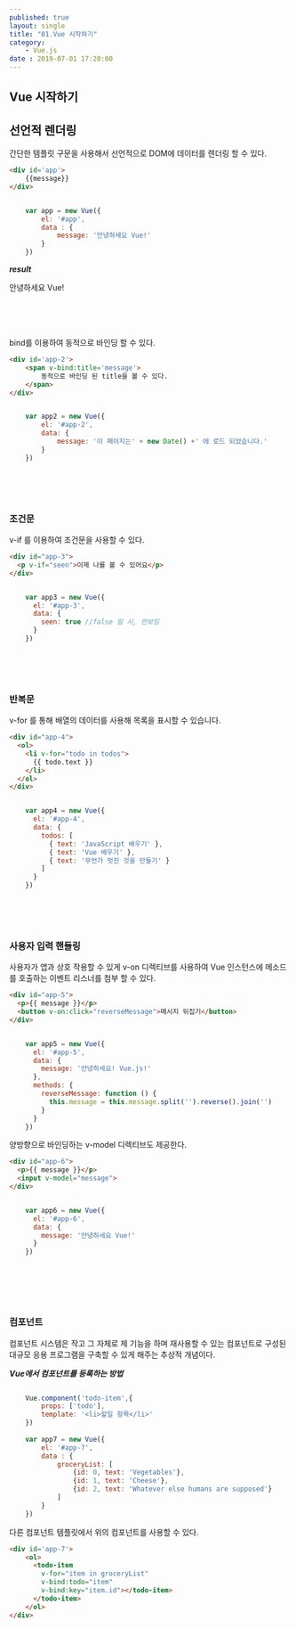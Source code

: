 ```yaml
---
published: true
layout: single
title: "01.Vue 시작하기"
category:
    - Vue.js
date : 2019-07-01 17:20:00
---
```


## Vue 시작하기

## 선언적 렌더링

간단한 템플릿 구문을 사용해서 선언적으로 DOM에 데이터를 렌더링 할 수 있다.

```html
<div id='app'>
	{{message}}
</div>
```

```js

    var app = new Vue({
        el: '#app',
        data : {
            message: '안녕하세요 Vue!'
        }
	})

```



***result***

안녕하세요 Vue!

<br/>

<br/>

<br/>

bind를 이용하여 동적으로 바인딩 할 수 있다.

```html
<div id='app-2'>
    <span v-bind:title='message'>
		동적으로 바인딩 된 title을 볼 수 있다.
	</span>
</div>
```

```js

	var app2 = new Vue({
        el: '#app-2',
        data: {
            message: '이 페이지는' + new Date() +' 에 로드 되었습니다.'
        }
    })

```

<br/>

<br/>

<br/>

### 조건문

v-if 를 이용하여 조건문을 사용할 수 있다.

```html
<div id="app-3">
  <p v-if="seen">이제 나를 볼 수 있어요</p>
</div>
```

```js

	var app3 = new Vue({
      el: '#app-3',
      data: {
        seen: true //false 일 시, 안보임
      }
    })

```

<br/>

<br/>

<br/>

### 반복문

v-for 를 통해 배열의 데이터를 사용해 목록을 표시할 수 있습니다.

```html
<div id="app-4">
  <ol>
    <li v-for="todo in todos">
      {{ todo.text }}
    </li>
  </ol>
</div>
```

```js

    var app4 = new Vue({
      el: '#app-4',
      data: {
        todos: [
          { text: 'JavaScript 배우기' },
          { text: 'Vue 배우기' },
          { text: '무언가 멋진 것을 만들기' }
        ]
      }
    })

```

<br/>

<br/>

<br/>



### 사용자 입력 핸들링

사용자가 앱과 상호 작용할 수 있게 v-on 디렉티브를 사용하여 Vue 인스턴스에 메소드를 호출하는 이벤트 리스너를 첨부 할 수 있다.



```html
<div id="app-5">
  <p>{{ message }}</p>
  <button v-on:click="reverseMessage">메시지 뒤집기</button>
</div>
```

```js

	var app5 = new Vue({
      el: '#app-5',
      data: {
        message: '안녕하세요! Vue.js!'
      },
      methods: {
        reverseMessage: function () {
          this.message = this.message.split('').reverse().join('')
        }
      }
    })

```



양방향으로 바인딩하는 v-model 디렉티브도 제공한다.

```html
<div id="app-6">
  <p>{{ message }}</p>
  <input v-model="message">
</div>
```

```js

    var app6 = new Vue({
      el: '#app-6',
      data: {
        message: '안녕하세요 Vue!'
      }
    })

```

<br/>

<br/>

<br/>

<br/>

### 컴포넌트

컴포넌트 시스템은 작고 그 자체로 제 기능을 하며 재사용할 수 있는 컴포넌트로 구성된 대규모 응용 프로그램을 구축할 수 있게 해주는 추상적 개념이다.



***Vue에서 컴포넌트를 등록하는 방법***

```js

	Vue.component('todo-item',{
        props: ['todo'],
        template: '<li>할일 항목</li>'
    })
    
    var app7 = new Vue({
        el: '#app-7',
        data : {
            groceryList: [
                {id: 0, text: 'Vegetables'},
                {id: 1, text: 'Cheese'},
                {id: 2, text: 'Whatever else humans are supposed'}
            ]
        }
    })

```



다른 컴포넌트 템플릿에서 위의 컴포넌트를 사용할 수 있다.



```html
<div id='app-7'>
    <ol>
      <todo-item
		v-for="item in groceryList"
        v-bind:todo="item"
        v-bind:key="item.id"></todo-item>
      </todo-item>
    </ol>
</div>
```

